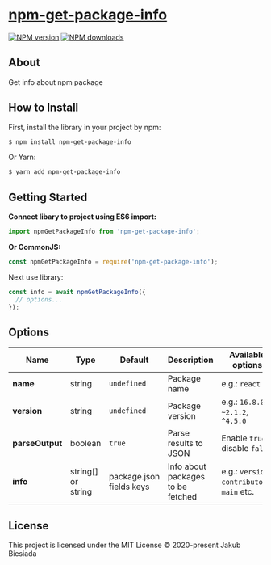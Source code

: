 # [npm-get-package-info](https://github.com/jb1905/npm-get-package-info)

[![NPM version](http://img.shields.io/npm/v/npm-get-package-info.svg?style=flat-square)](https://www.npmjs.com/package/npm-get-package-info)
[![NPM downloads](http://img.shields.io/npm/dm/npm-get-package-info.svg?style=flat-square)](https://www.npmjs.com/package/npm-get-package-info)

## About

Get info about npm package

## How to Install

First, install the library in your project by npm:

```sh
$ npm install npm-get-package-info
```

Or Yarn:

```sh
$ yarn add npm-get-package-info
```

## Getting Started

**Connect libary to project using ES6 import:**

```js
import npmGetPackageInfo from 'npm-get-package-info';
```

**Or CommonJS:**

```js
const npmGetPackageInfo = require('npm-get-package-info');
```

Next use library:

```js
const info = await npmGetPackageInfo({
  // options...
});
```

## Options

| Name            | Type               | Default                  | Description                       | Available options                            |
| --------------- | ------------------ | ------------------------ | --------------------------------- | -------------------------------------------- |
| **name**        | string             | `undefined`              | Package name                      | e.g.: `react`                                |
| **version**     | string             | `undefined`              | Package version                   | e.g.: `16.8.0`, `~2.1.2`, `^4.5.0`           |
| **parseOutput** | boolean            | `true`                   | Parse results to JSON             | Enable `true` / disable `false`              |
| **info**        | string[] or string | package.json fields keys | Info about packages to be fetched | e.g.: `version`, `contributors`, `main` etc. |

## License

This project is licensed under the MIT License © 2020-present Jakub Biesiada
